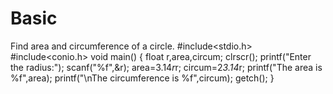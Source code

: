 # Basic
Find area and circumference of a circle.
#include<stdio.h>
#include<conio.h>
void main()
{
float r,area,circum;
clrscr();
printf("Enter the radius:");
scanf("%f",&r);
area=3.14*r*r;
circum=2*3.14*r;
printf("The area is %f",area);
printf("\nThe circumference is %f",circum);
getch();
}
